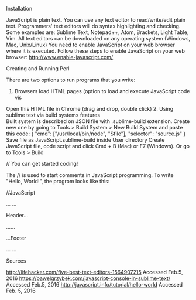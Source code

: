 Installation 

JavaScript is plain text. You can use any text editor to read/write/edit plain text. Programmers' text editors will do syntax highlighting and checking. Some examples are: Sublime Text,  Notepad++, Atom, Brackets, Light Table, Vim. All text editors can be downloaded on any operating system (Windows, Mac, Unix/Linux) 
You need to enable JavaScript on your web browser where it is executed. Follow these steps to enable JavaScript on your web browser: http://www.enable-javascript.com/ 
 
Creating and Running Perl 
 
There are two options to run programs that you write: 

1. Browsers load HTML pages (option to load and execute JavaScript code vis <script> tag 
Create HTML page 
Put it to the same folder with .JS file 
In HTML have a <script tag that loads your code  
	<html> 
	<head> 
	<script src="myjsfile.js"></script> 
	</head> 
	<body> 
	</body> 
	</html> 
Open this HTML file in Chrome (drag and drop, double click) 
2. Using sublime text via build systems features  
Built system is described on JSON file with .sublime-build extension. Create new one by going to Tools > Build System > New Build System and paste this code: 
{ "cmd": ["/usr/local/bin/node", "$file"], "selector": "source.js" } 
Save file as JavaScript.sublime-build inside User directory 
Create JavaScript file, code script and click Cmd + B (Mac) or F7 (Windows). Or go to Tools > Build 

// You can get started coding! 

The // is used to start comments in JavaScript programming. To write "Hello, World!", the progrom looks like this:

//JavaScript
<html> ...<body> ...<p>Header...</p>...<script>...altert('Hello, World!')...</script>...<p>...Footer</p>...</body> ...</html> 
 
Sources

http://lifehacker.com/five-best-text-editors-1564907215 Accessed Feb.5, 2016
https://pawelgrzybek.com/javascript-console-in-sublime-text/ Accessed Feb.5, 2016
http://javascript.info/tutorial/hello-world Accessed Feb. 5, 2016
